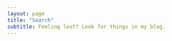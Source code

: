 ```yaml
---
layout: page
title: "Search"
subtitle: Feeling lost? Look for things in my blog.
---
```


<div id="search-box">
	<script>
  (function() {
    var cx = '001561244571798048704:t1wg8dns20m';
    var gcse = document.createElement('script');
    gcse.type = 'text/javascript';
    gcse.async = true;
    gcse.src = 'https://cse.google.com/cse.js?cx=' + cx;
    var s = document.getElementsByTagName('script')[0];
    s.parentNode.insertBefore(gcse, s);
  })();
</script>
<gcse:search></gcse:search>
</div>